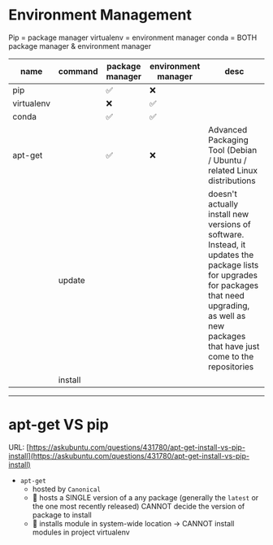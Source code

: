 # Environment Management

Pip = package manager
virtualenv = environment manager
conda = BOTH package manager & environment manager

| name       | command | package manager | environment manager | desc | 
| ---        |---      | ---             | ---                 | ---  |
| pip        |         | ✅              | ❌                  |                         |
| virtualenv |         | ❌              | ✅                  |                         |
| conda      |         | ✅              | ✅                  |                         |
| apt-get    |         | ✅              | ❌                  | Advanced Packaging Tool (Debian / Ubuntu / related Linux distributions |      |
|            | update  |                 |                     | doesn't actually install new versions of software. Instead, it updates the package lists for upgrades for packages that need upgrading, as well as new packages that have just come to the repositories |      |
|            | install |                 |                     |  |      |

---

# apt-get VS pip

URL: [https://askubuntu.com/questions/431780/apt-get-install-vs-pip-install](https://askubuntu.com/questions/431780/apt-get-install-vs-pip-install)

- `apt-get`
    - hosted by `Canonical`
    - 🚨 hosts a SINGLE version of a any package (generally the `latest` or the one most recently released) CANNOT decide the version of package to install
    - 🚨 installs module in system-wide location -> CANNOT install modules in project virtualenv